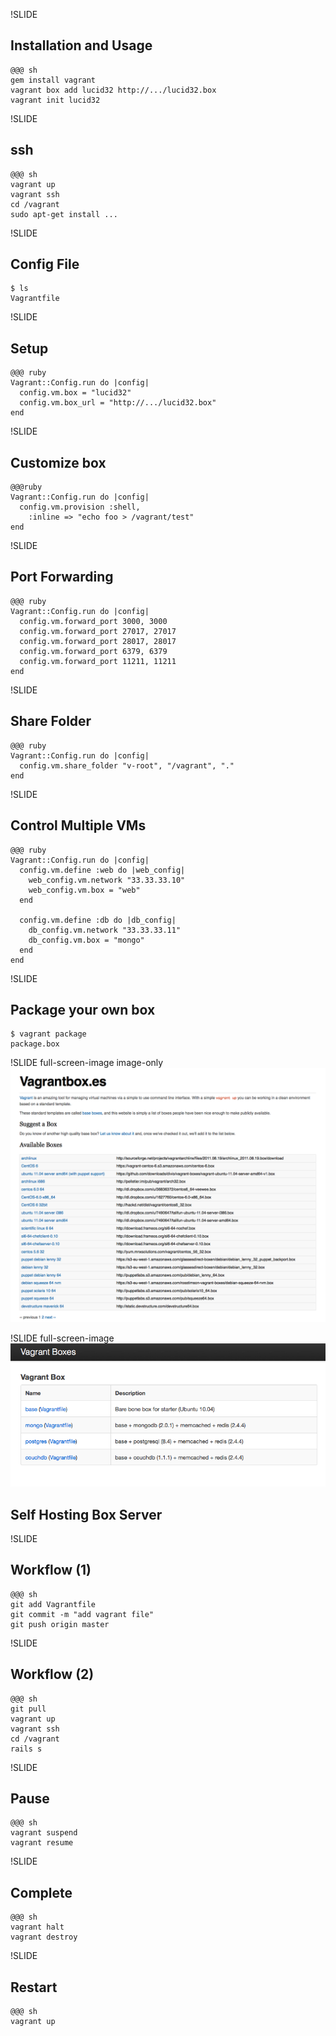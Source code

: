 !SLIDE
## Installation and Usage ##

    @@@ sh
    gem install vagrant
    vagrant box add lucid32 http://.../lucid32.box
    vagrant init lucid32

!SLIDE
## ssh ##
    @@@ sh
    vagrant up
    vagrant ssh
    cd /vagrant
    sudo apt-get install ...

!SLIDE
## Config File ##

    $ ls
    Vagrantfile

!SLIDE
## Setup ##

    @@@ ruby
    Vagrant::Config.run do |config|
      config.vm.box = "lucid32"
      config.vm.box_url = "http://.../lucid32.box"
    end

!SLIDE
## Customize box ##
    @@@ruby
    Vagrant::Config.run do |config|
      config.vm.provision :shell, 
        :inline => "echo foo > /vagrant/test"
    end

!SLIDE
## Port Forwarding ##

    @@@ ruby
    Vagrant::Config.run do |config|
      config.vm.forward_port 3000, 3000
      config.vm.forward_port 27017, 27017
      config.vm.forward_port 28017, 28017
      config.vm.forward_port 6379, 6379  
      config.vm.forward_port 11211, 11211
    end

!SLIDE
## Share Folder ##

    @@@ ruby
    Vagrant::Config.run do |config|
      config.vm.share_folder "v-root", "/vagrant", "."
    end

!SLIDE

## Control Multiple VMs ##

    @@@ ruby
    Vagrant::Config.run do |config|
      config.vm.define :web do |web_config|
        web_config.vm.network "33.33.33.10"
        web_config.vm.box = "web"
      end      

      config.vm.define :db do |db_config|
        db_config.vm.network "33.33.33.11"
        db_config.vm.box = "mongo"
      end
    end

!SLIDE
## Package your own box ##

    $ vagrant package  
    package.box

!SLIDE full-screen-image image-only
![](vagrantboxes.png)

!SLIDE full-screen-image
![](vagrantbox2.png)
## Self Hosting Box Server  ##

!SLIDE
## Workflow (1) ##

    @@@ sh
    git add Vagrantfile
    git commit -m "add vagrant file"
    git push origin master

!SLIDE
## Workflow (2) ##

    @@@ sh
    git pull
    vagrant up
    vagrant ssh
    cd /vagrant
    rails s

!SLIDE
## Pause ##

    @@@ sh
    vagrant suspend
    vagrant resume
    
!SLIDE
## Complete ##

    @@@ sh
    vagrant halt
    vagrant destroy
    
!SLIDE
## Restart ##

    @@@ sh
    vagrant up